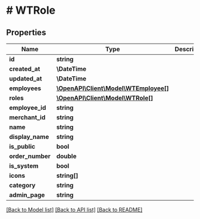 # # WTRole

## Properties

Name | Type | Description | Notes
------------ | ------------- | ------------- | -------------
**id** | **string** |  |
**created_at** | **\DateTime** |  |
**updated_at** | **\DateTime** |  |
**employees** | [**\OpenAPI\Client\Model\WTEmployee[]**](WTEmployee.md) |  |
**roles** | [**\OpenAPI\Client\Model\WTRole[]**](WTRole.md) |  |
**employee_id** | **string** |  |
**merchant_id** | **string** |  |
**name** | **string** |  |
**display_name** | **string** |  |
**is_public** | **bool** |  |
**order_number** | **double** |  |
**is_system** | **bool** |  |
**icons** | **string[]** |  |
**category** | **string** |  |
**admin_page** | **string** |  |

[[Back to Model list]](../../README.md#models) [[Back to API list]](../../README.md#endpoints) [[Back to README]](../../README.md)
